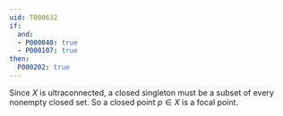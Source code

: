 ```yaml
---
uid: T000632
if:
  and:
  - P000040: true
  - P000107: true
then:
  P000202: true
---
```


Since $X$ is ultraconnected, a closed singleton must be a subset of every nonempty closed set. So a closed point $p \in X$ is a focal point.